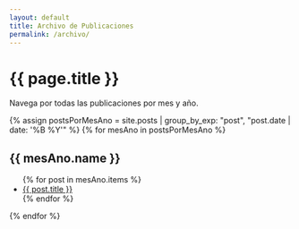 ```yaml
---
layout: default
title: Archivo de Publicaciones
permalink: /archivo/
---
```


<div class="archive-header">
    <h1 class="page-title">{{ page.title }}</h1>
</div>

<p>Navega por todas las publicaciones por mes y año.</p>

{% assign postsPorMesAno = site.posts | group_by_exp: "post", "post.date | date: '%B %Y'" %}
{% for mesAno in postsPorMesAno %}
  <h2>{{ mesAno.name }}</h2>
  <ul>
    {% for post in mesAno.items %}
      <li><a href="{{ site.baseurl }}{{ post.url }}">{{ post.title }}</a></li>
    {% endfor %}
  </ul>
{% endfor %}

